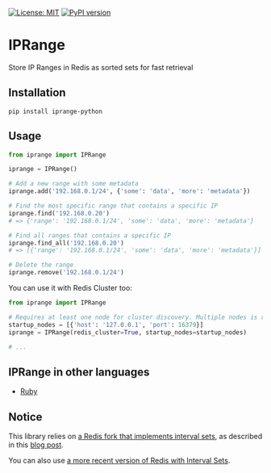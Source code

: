 [![License: MIT](https://img.shields.io/badge/License-MIT-yellow.svg)](https://opensource.org/licenses/MIT)
[![PyPI version](https://badge.fury.io/py/iprange-python.svg)](https://badge.fury.io/py/iprange-python)

# IPRange

Store IP Ranges in Redis as sorted sets for fast retrieval

## Installation

    pip install iprange-python

## Usage

```python
from iprange import IPRange

iprange = IPRange()

# Add a new range with some metadata
iprange.add('192.168.0.1/24', {'some': 'data', 'more': 'metadata'})

# Find the most specific range that contains a specific IP
iprange.find('192.168.0.20')
# => {'range': '192.168.0.1/24', 'some': 'data', 'more': 'metadata'}

# Find all ranges that contains a specific IP
iprange.find_all('192.168.0.20')
# => [{'range': '192.168.0.1/24', 'some': 'data', 'more': 'metadata'}]

# Delete the range
iprange.remove('192.168.0.1/24')
```

You can use it with Redis Cluster too:

```python
from iprange import IPRange

# Requires at least one node for cluster discovery. Multiple nodes is recommended.
startup_nodes = [{'host': '127.0.0.1', 'port': 16379}]
iprange = IPRange(redis_cluster=True, startup_nodes=startup_nodes)

# ...
```

## IPRange in other languages

- [Ruby](https://github.com/globocom/iprange)

## Notice

This library relies on [a Redis fork that implements interval sets](https://github.com/hoxworth/redis/tree/2.6-intervals),
as described in this [blog post](http://blog.togo.io/how-to/adding-interval-sets-to-redis/).

You can also use [a more recent version of Redis with Interval Sets](https://github.com/lucasrodcosta/redis).
